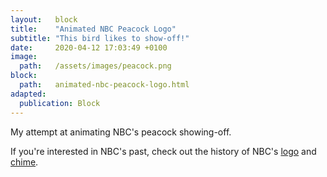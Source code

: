 ```yaml
---
layout:   block
title:    "Animated NBC Peacock Logo"
subtitle: "This bird likes to show-off!"
date:     2020-04-12 17:03:49 +0100
image:
  path:   /assets/images/peacock.png
block:
  path:   animated-nbc-peacock-logo.html
adapted:
  publication: Block
---
```

My attempt at animating NBC's peacock showing-off.

If you're interested in NBC's past, check out the history of NBC's [logo] and [chime].

[logo]: https://www.youtube.com/watch?v=YRJBN2FsL0Q
[chime]: https://www.20k.org/episodes/nbc/
